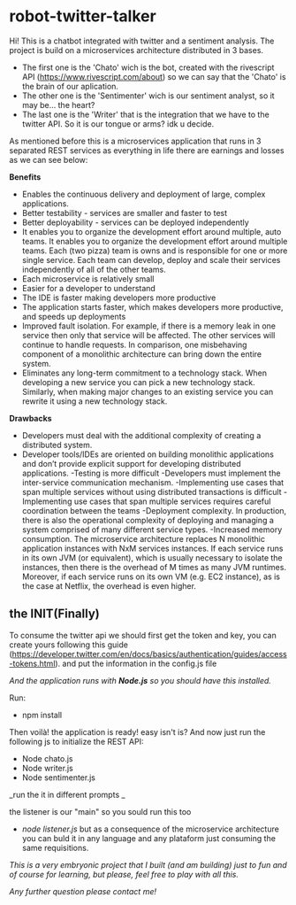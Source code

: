 # robot-twitter-talker

Hi! This is a chatbot integrated with twitter and a sentiment analysis. The project is build on a microservices architecture distributed in 3 bases. 
- The first one is the 'Chato' wich is the bot, created with the rivescript API (https://www.rivescript.com/about) so we can say that the 'Chato' is the brain of our aplication.
- The other one is the 'Sentimenter' wich is our sentiment analyst, so it may be... the heart?
- The last one is the 'Writer' that is the integration that we have to the twitter API. So it is our tongue or arms? idk u decide. 

As mentioned before this is a microservices application that runs in 3 separated REST services as everything in life there are earnings and losses as we can see below:

**Benefits**
- Enables the continuous delivery and deployment of large, complex applications.
- Better testability - services are smaller and faster to test
- Better deployability - services can be deployed independently
- It enables you to organize the development effort around multiple, auto teams. It enables you to organize the development effort around multiple teams. Each (two pizza) team is owns and is responsible for one or more single service. Each team can develop, deploy and scale their services independently of all of the other teams.
- Each microservice is relatively small
- Easier for a developer to understand
- The IDE is faster making developers more productive
- The application starts faster, which makes developers more productive, and speeds up deployments
- Improved fault isolation. For example, if there is a memory leak in one service then only that service will be affected. The other services will continue to handle requests. In comparison, one misbehaving component of a monolithic architecture can bring down the entire system.
- Eliminates any long-term commitment to a technology stack. When developing a new service you can pick a new technology stack. Similarly, when making major changes to an existing service you can rewrite it using a new technology stack.

**Drawbacks**
- Developers must deal with the additional complexity of creating a distributed system.
- Developer tools/IDEs are oriented on building monolithic applications and don’t provide explicit support for developing distributed applications.
-Testing is more difficult
-Developers must implement the inter-service communication mechanism.
-Implementing use cases that span multiple services without using distributed transactions is difficult
-Implementing use cases that span multiple services requires careful coordination between the teams
-Deployment complexity. In production, there is also the operational complexity of deploying and managing a system comprised of many different service types.
-Increased memory consumption. The microservice architecture replaces N monolithic application instances with NxM services instances. If each service runs in its own JVM (or equivalent), which is usually necessary to isolate the instances, then there is the overhead of M times as many JVM runtimes. Moreover, if each service runs on its own VM (e.g. EC2 instance), as is the case at Netflix, the overhead is even higher.

## the INIT(Finally)

To consume the twitter api we should first get the token and key, you can create yours following this guide (https://developer.twitter.com/en/docs/basics/authentication/guides/access-tokens.html). and put the information in the config.js file

_And the application runs with **Node.js** so you should have this installed._

Run: 
- npm install

Then voilà! the application is ready! easy isn't is? And now just run the following js to initialize the REST API:

- Node chato.js
- Node writer.js
- Node sentimenter.js

_run the it in different prompts _

the listener is our "main" so you sould run this too 
- _node listener.js_
but as a consequence of the microservice architecture you can buld it in any language and any plataform just consuming the same requisitions.

_This is a very embryonic project that I built (and am building) just to fun and of course for learning, but please, feel free to play with all this._

*Any further question please contact me!*

